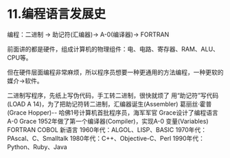 # 11.编程语言发展史

编程：二进制 -> 助记符(汇编器)-> A-0(编译器)-> FORTRAN

前面讲的都是硬件，组成计算机的物理组件：电、电路、寄存器、RAM、ALU、CPU等。

但在硬件层面编程非常麻烦，所以程序员想要一种更通用的方法编程，一种更软的媒介->软件。





二进制写程序，先纸上写伪代码，手工转二进制，很快就烦了
用“助记符”写代码(LOAD A 14)，为了把助记符转二进制，汇编器诞生(Assembler)
葛丽丝·霍普(Grace Hopper)-- 哈佛1号计算机首批程序员，海军军官
Grace设计了编程语言A-0
Grace 1952年做了第一个编译器(Compiler)，实现A-0
变量(Variables)
FORTRAN 
COBOL
新语言
1960年代：ALGOL、LISP、BASIC
1970年代：PAscal、C、Smalltalk
1980年代：C++、Objective-C、Perl
1990年代：Python、Ruby、Java


